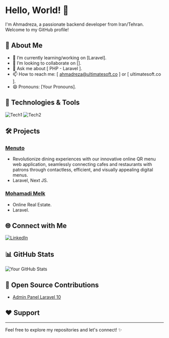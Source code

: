 # Hello, World! 👋

I'm Ahmadreza, a passionate backend developer from Iran/Tehran. Welcome to my GitHub profile!

## 🚀 About Me

- 🌱 I’m currently learning/working on [Laravel].
- 👯 I’m looking to collaborate on [].
- 💬 Ask me about [ PHP - Laravel ].
- 📫 How to reach me: [ ahmadreza@ultimatesoft.co ] or [ ultimatesoft.co ].
- 😄 Pronouns: [Your Pronouns].

## 🔧 Technologies & Tools

![Tech1](https://img.shields.io/badge/-Tech1-333333?style=flat&logo=tech1)
![Tech2](https://img.shields.io/badge/-Tech2-333333?style=flat&logo=tech2)
<!-- Add more technologies and tools as needed -->

## 🛠️ Projects

### [Menuto](https://menuto.app)

- Revolutionize dining experiences with our innovative online QR menu web application, seamlessly connecting cafes and restaurants with patrons through contactless, efficient, and visually appealing digital menus.
- Laravel, Next JS.

### [Mohamadi Melk](https://mohamadimelk.ir)

- Online Real Estate.
- Laravel.

<!-- Add more projects as needed -->

## 🌐 Connect with Me

[![LinkedIn](https://img.shields.io/badge/LinkedIn-YourLinkedIn-blue)](https://www.linkedin.com/in/ahmadrezaweb/)
<!-- [![Twitter](https://img.shields.io/badge/Twitter-YourTwitter-blue)](Your Twitter URL) -->
<!-- [![Portfolio](https://img.shields.io/badge/Portfolio-YourPortfolio-blue)](Your Portfolio URL) -->

## 📊 GitHub Stats

![Your GitHub Stats](https://github-readme-stats.vercel.app/api?username=your-username&show_icons=true&hide_title=true&hide_border=true)

<!-- Add more GitHub Stats or custom widgets as needed -->


## 🤝 Open Source Contributions

- [Admin Panel Laravel 10](git@github.com:Ahmadrezagh/AdminPanelLaravel10-Persian.git)

<!-- Add more contributions as needed -->

## ❤️ Support

<!--If you find my work helpful, consider supporting me by [buying me a coffee](Your Buy Me a Coffee Link)! -->

---

Feel free to explore my repositories and let's connect! ✨
